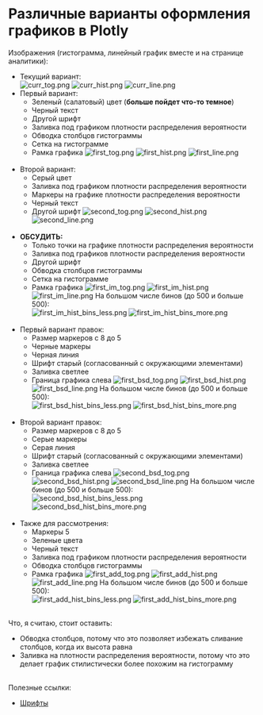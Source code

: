 # Различные варианты оформления графиков в Plotly

Изображения (гистограмма, линейный график вместе и на странице аналитики):<br>

- Текущий вариант:<br>
  ![curr_tog.png](pictures/curr_tog.png)
  ![curr_hist.png](pictures/curr_hist.png)
  ![curr_line.png](pictures/curr_line.png)
  <br>
- Первый вариант:<br>
  - Зеленый (салатовый) цвет (**больше пойдет что-то темное**)
  - Черный текст
  - Другой шрифт
  - Заливка под графиком плотности распределения вероятности
  - Обводка столбцов гистограммы
  - Сетка на гистограмме
  - Рамка графика
  ![first_tog.png](pictures/first_tog.png)
  ![first_hist.png](pictures/first_hist.png)
  ![first_line.png](pictures/first_line.png)
  <br>
- Второй вариант:<br>
  - Серый цвет
  - Заливка под графиком плотности распределения вероятности
  - Маркеры на графике плотности распределения вероятности
  - Черный текст
  - Другой шрифт
  ![second_tog.png](pictures/second_tog.png)
  ![second_hist.png](pictures/second_hist.png)
  ![second_line.png](pictures/second_line.png)
  <br>
- **ОБСУДИТЬ:**<br>
  - Только точки на графике плотности распределения вероятности
  - Заливка под графиков плотности распределения вероятности
  - Другой шрифт
  - Обводка столбцов гистограммы
  - Сетка на гистограмме
  - Рамка графика
  ![first_im_tog.png](pictures/first_im_tog.png)
  ![first_im_hist.png](pictures/first_im_hist.png)
  ![first_im_line.png](pictures/first_im_line.png)
  На большом числе бинов (до 500 и больше 500):<br>
  ![first_im_hist_bins_less.png](pictures/first_im_hist_bins_less.png)
  ![first_im_hist_bins_more.png](pictures/first_im_hist_bins_more.png)
  <br>
- Первый вариант правок:
  - Размер маркеров с 8 до 5
  - Черные маркеры
  - Черная линия
  - Шрифт старый (согласованный с окружающими элементами)
  - Заливка светлее
  - Граница графика слева
  ![first_bsd_tog.png](pictures/first_bsd_tog.png)
  ![first_bsd_hist.png](pictures/first_bsd_hist.png)
  ![first_bsd_line.png](pictures/first_bsd_line.png)
  На большом числе бинов (до 500 и больше 500):<br>
  ![first_bsd_hist_bins_less.png](pictures/first_bsd_hist_bins_less.png)
  ![first_bsd_hist_bins_more.png](pictures/first_bsd_hist_bins_more.png)
  <br>
- Второй вариант правок:
  - Размер маркеров с 8 до 5
  - Серые маркеры
  - Серая линия
  - Шрифт старый (согласованный с окружающими элементами)
  - Заливка светлее
  - Граница графика слева
  ![second_bsd_tog.png](pictures/second_bsd_tog.png)
  ![second_bsd_hist.png](pictures/second_bsd_hist.png)
  ![second_bsd_line.png](pictures/second_bsd_line.png)
  На большом числе бинов (до 500 и больше 500):<br>
  ![second_bsd_hist_bins_less.png](pictures/second_bsd_hist_bins_less.png)
  ![second_bsd_hist_bins_more.png](pictures/second_bsd_hist_bins_more.png)
  <br>
- Также для рассмотрения:
  - Маркеры 5
  - Зеленые цвета
  - Черный текст
  - Заливка под графиком плотности распределения вероятности
  - Обводка столбцов гистограммы
  - Рамка графика
  ![first_add_tog.png](pictures/first_add_tog.png)
  ![first_add_hist.png](pictures/first_add_hist.png)
  ![first_add_line.png](pictures/first_add_line.png)
  На большом числе бинов (до 500 и больше 500):<br>
  ![first_add_hist_bins_less.png](pictures/first_add_hist_bins_less.png)
  ![first_add_hist_bins_more.png](pictures/first_add_hist_bins_more.png)

<br>Что, я считаю, стоит оставить:
- Обводка столбцов, потому что это позволяет избежать сливание столбцов, когда их высота равна
- Заливка на плотности распределения вероятности, потому что это делает график стилистически более похожим на
  гистограмму

<br>Полезные ссылки:
- [Шрифты](https://www.w3.org/Style/Examples/007/fonts.ru.html)